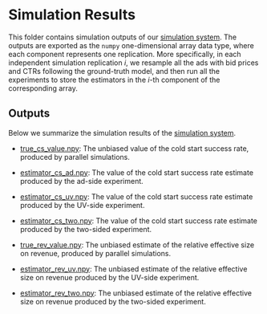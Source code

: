 # Simulation Results

This folder contains simulation outputs of our [simulation system](https://github.com/zikunye2/cold_start_to_improve_market_thickness_simulation/blob/main/cold_start_simulation.ipynb). The outputs are exported as the ``numpy`` one-dimensional array data type, where each component represents one replication. More specifically, in each independent simulation replication *i*, we resample all the ads with bid prices and CTRs following the ground-truth model, and then run all the experiments to store the estimators in the *i*-th component of the corresponding array.


## Outputs

Below we summarize the simulation results of the [simulation system](https://github.com/zikunye2/cold_start_to_improve_market_thickness_simulation/blob/main/cold_start_simulation.ipynb).

* [true_cs_value.npy](https://github.com/zikunye2/cold_start_to_improve_market_thickness_simulation/tree/main/simulation_output/true_cs_value.npy): The unbiased value of the cold start success rate, produced by parallel simulations.

* [estimator_cs_ad.npy](https://github.com/zikunye2/cold_start_to_improve_market_thickness_simulation/tree/main/simulation_output/estimator_cs_ad.npy): The value of the cold start success rate estimate produced by the ad-side experiment.

* [estimator_cs_uv.npy](https://github.com/zikunye2/cold_start_to_improve_market_thickness_simulation/tree/main/simulation_output/estimator_cs_uv.npy): The value of the cold start success rate estimate produced by the UV-side experiment.

* [estimator_cs_two.npy](https://github.com/zikunye2/cold_start_to_improve_market_thickness_simulation/tree/main/simulation_output/estimator_cs_two.npy): The value of the cold start success rate estimate produced by the two-sided experiment.

* [true_rev_value.npy](https://github.com/zikunye2/cold_start_to_improve_market_thickness_simulation/tree/main/simulation_output/true_rev_value.npy): The unbiased estimate of the relative effective size on revenue, produced by parallel simulations.

* [estimator_rev_uv.npy](https://github.com/zikunye2/cold_start_to_improve_market_thickness_simulation/tree/main/simulation_output/estimator_rev_uv.npy): The unbiased estimate of the relative effective size on revenue produced by the UV-side experiment.

* [estimator_rev_two.npy](https://github.com/zikunye2/cold_start_to_improve_market_thickness_simulation/tree/main/simulation_output/estimator_rev_two.npy): The unbiased estimate of the relative effective size on revenue produced by the two-sided experiment.
